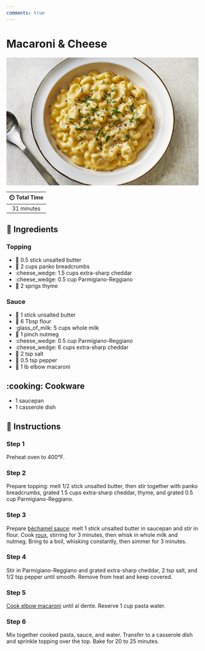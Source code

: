 ```yaml
---
comments: true
---
```

# Macaroni & Cheese

![Macaroni & Cheese](../assets/images/macaroni-&-cheese.jpg)

| :timer_clock: Total Time |
|:-----------------------: |
| 31 minutes |

## :salt: Ingredients

### Topping

- :butter: 0.5 stick unsalted butter
- :bread: 2 cups panko breadcrumbs
- :cheese_wedge: 1.5 cups extra-sharp cheddar
- :cheese_wedge: 0.5 cup Parmigiano-Reggiano
- :herb: 2 sprigs thyme

### Sauce

- :butter: 1 stick unsalted butter
- :ear_of_rice: 6 Tbsp flour
- :glass_of_milk: 5 cups whole milk
- :chestnut: 1 pinch nutmeg
- :cheese_wedge: 0.5 cup Parmigiano-Reggiano
- :cheese_wedge: 6 cups extra-sharp cheddar
- :salt: 2 tsp salt
- :salt: 0.5 tsp pepper
- :spaghetti: 1 lb elbow macaroni

## :cooking: Cookware

- 1 saucepan
- 1 casserole dish

## :pencil: Instructions

### Step 1

Preheat oven to 400°F.

### Step 2

Prepare topping: melt 1/2 stick unsalted butter, then stir together with panko breadcrumbs, grated 1.5 cups
extra-sharp cheddar, thyme, and grated 0.5 cup Parmigiano-Reggiano.

### Step 3

Prepare [béchamel sauce][2]: melt 1 stick unsalted butter in saucepan and stir in flour. Cook [roux][1], stirring for 3
minutes, then whisk in whole milk and nutmeg. Bring to a boil, whisking constantly, then simmer for 3 minutes.

### Step 4

Stir in Parmigiano-Reggiano and grated extra-sharp cheddar, 2 tsp salt, and 1/2 tsp pepper until smooth. Remove from
heat and keep covered.

### Step 5

[Cook elbow macaroni][3] until al dente. Reserve 1 cup pasta water.

### Step 6

Mix together cooked pasta, sauce, and water. Transfer to a casserole dish and sprinkle topping over the top. Bake for 20
to 25 minutes.

[1]: <../ingredients/roux.md>
[2]: <../sauces-and-dressings/5-mother-sauces/béchamel.md>
[3]: <../reference/equivalents-and-substitutes.md#pasta-water>
